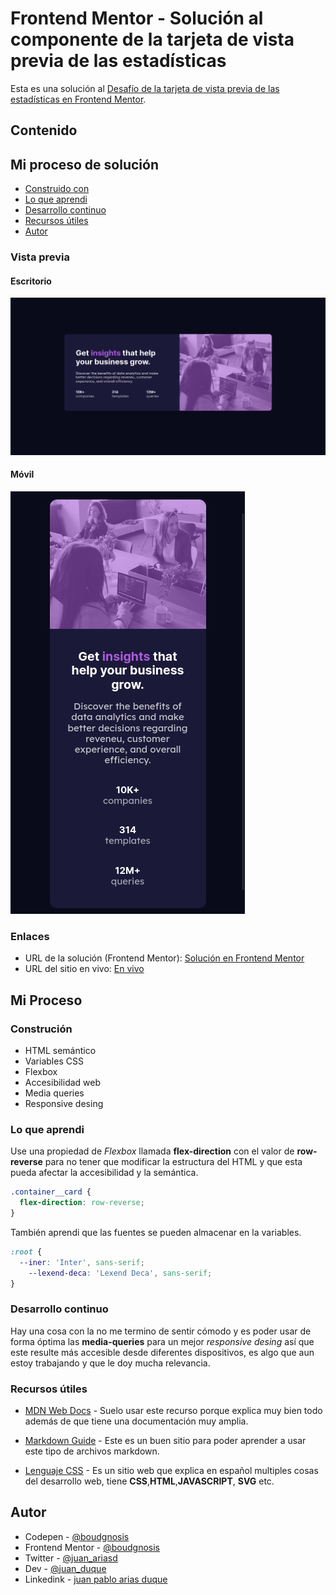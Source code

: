 # Frontend Mentor - Solución al componente de la tarjeta de vista previa de las estadísticas

Esta es una solución al [Desafío de la tarjeta de vista previa de las estadísticas en Frontend Mentor](https://www.frontendmentor.io/challenges/stats-preview-card-component-8JqbgoU62).

## Contenido

## Mi proceso de solución

- [Construido con](#construción)
- [Lo que aprendi](#lo-que-aprendi)
- [Desarrollo continuo](#desarrollo-continuo)
- [Recursos útiles](#recursos-útiles)
- [Autor](#autor)

### Vista previa

#### Escritorio
![Es la imagen del componente modo tarjeta de vista previa de las estadísticas en escritorio](./desktop.png)

#### Móvil
![Es la imagen del componente modo tarjeta de vista previa de las estadísticas en móvil](./mobile.png)


### Enlaces

- URL de la solución (Frontend Mentor): [Solución en Frontend Mentor](https://www.frontendmentor.io/solutions/stats-preview-card-PjU9dh_PHf)
- URL del sitio en vivo: [En vivo](https://boudgnosis.github.io/stats-preview-card/)

## Mi Proceso

### Construción

- HTML semántico
- Variables CSS
- Flexbox
- Accesibilidad web
- Media queries 
- Responsive desing

### Lo que aprendi

Use una propiedad de *Flexbox* llamada **flex-direction** con el valor de **row-reverse**
para no tener que modificar la estructura del HTML y que esta pueda afectar la accesibilidad y la semántica. 

```css
.container__card {
  flex-direction: row-reverse;
}
```

También aprendi que las fuentes se pueden almacenar en la variables.
```css
:root {
  --iner: 'Inter', sans-serif;
	--lexend-deca: 'Lexend Deca', sans-serif;
}
```

### Desarrollo continuo

Hay una cosa con la no me termino de sentir cómodo y es poder usar de forma óptima 
las **media-queries** para un mejor *responsive desing* así que este resulte más accesible
desde diferentes dispositivos, es algo que aun estoy trabajando y que le doy mucha relevancia. 

### Recursos útiles

- [MDN Web Docs](https://developer.mozilla.org/es/) - Suelo usar este recurso porque explica muy bien todo además de que tiene una documentación muy amplia.

- [Markdown Guide](https://www.markdownguide.org/) - Este es un buen sitio para poder aprender a usar este tipo de archivos markdown.

- [Lenguaje CSS](https://lenguajecss.com/) - Es un sitio web que explica en español multiples cosas del desarrollo web, tiene **CSS**,**HTML**,**JAVASCRIPT**, **SVG** etc.

## Autor

- Codepen - [@boudgnosis](https://codepen.io/boudgnosis)
- Frontend Mentor - [@boudgnosis](https://www.frontendmentor.io/profile/boudgnosis)
- Twitter - [@juan_ariasd](https://twitter.com/juan_ariasd)   
- Dev - [@juan_duque](https://dev.to/juan_duque)
- Linkedink - [juan pablo arias duque](https://www.linkedin.com/in/jpariasduque/)
